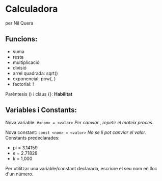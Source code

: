 # Calculadora
per Nil Quera


## Funcions:
- suma
- resta
- multiplicació
- divisió
- arrel quadrada:   sqrt(<num>)
- exponencial:      pow(<num>, <exponent>)
- factorial:        <num>!

Parèntesis () i clàus {}: <b>Habilitat</b>

## Variables i Constants:
Nova variable: `#<nom> = <valor>`
*Per canviar <valor>, repetir el mateix procés.*

Nova constant: `const <nom> = <valor>`
*No se li pot canviar el valor.*
Constants predeclarades:
- pi = 3.14159
- e = 2.71828
- k = 1,000

Per utilitzar una variable/constant declarada, escriure el seu nom en lloc d'un número.
